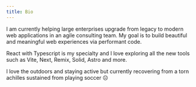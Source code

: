```yaml
---
title: Bio
---
```


I am currently helping large enterprises upgrade from legacy to modern web applications in an agile consulting team. My goal is to build beautiful and meaningful web experiences via performant code.

<span class="react">React with Typescript</span> is my specialty and I love exploring all the new tools such as Vite, Next, Remix, Solid, Astro and more.

I love the outdoors and staying active but currently recovering from a torn achilles sustained from playing soccer ☹️
